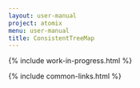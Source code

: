 ```yaml
---
layout: user-manual
project: atomix
menu: user-manual
title: ConsistentTreeMap
---
```


{% include work-in-progress.html %}

{% include common-links.html %}
